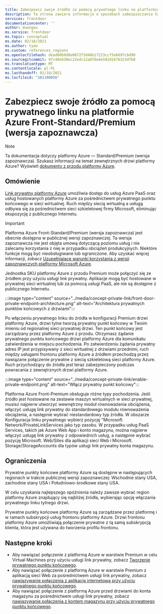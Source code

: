 ```yaml
---
title: Zabezpiecz swoje źródło za pomocą prywatnego linku na platformie Azure Front-Standard/Premium (wersja zapoznawcza)
description: Ta strona zawiera informacje o sposobach zabezpieczania łączności ze źródłem przy użyciu linku prywatnego.
services: frontdoor
documentationcenter: ''
author: duongau
ms.service: frontdoor
ms.topic: conceptual
ms.date: 02/18/2021
ms.author: tyao
ms.custom: references_regions
ms.openlocfilehash: dead60b9d8e0872f3d46b1f223ccf5e6697cbd90
ms.sourcegitcommit: 97c48e630ec22edc12a0f8e4e592d1676323d7b0
ms.translationtype: MT
ms.contentlocale: pl-PL
ms.lasthandoff: 02/18/2021
ms.locfileid: "101100056"
---
```

# <a name="secure-your-origin-with-private-link-in-azure-front-door-standardpremium-preview"></a>Zabezpiecz swoje źródło za pomocą prywatnego linku na platformie Azure Front-Standard/Premium (wersja zapoznawcza)

> [!Note]
> Ta dokumentacja dotyczy platformy Azure — Standard/Premium (wersja zapoznawcza). Szukasz informacji na temat zewnętrznych drzwi platformy Azure? Wyświetl [dokumenty z przodu platformy Azure](../front-door-overview.md).

## <a name="overview"></a>Omówienie

[Link prywatny platformy Azure](../../private-link/private-link-overview.md) umożliwia dostęp do usług Azure PaaS oraz usług hostowanych platformy Azure za pośrednictwem prywatnego punktu końcowego w sieci wirtualnej. Ruch między siecią wirtualną a usługą odbywa się za pośrednictwem sieci szkieletowej firmy Microsoft, eliminując ekspozycję z publicznego Internetu.

> [!IMPORTANT]
> Platforma Azure Front-Standard/Premium (wersja zapoznawcza) jest obecnie dostępna w publicznej wersji zapoznawczej.
> Ta wersja zapoznawcza nie jest objęta umową dotyczącą poziomu usług i nie zalecamy korzystania z niej w przypadku obciążeń produkcyjnych. Niektóre funkcje mogą być nieobsługiwane lub ograniczone.
> Aby uzyskać więcej informacji, zobacz [Uzupełniające warunki korzystania z wersji zapoznawczych platformy Microsoft Azure](https://azure.microsoft.com/support/legal/preview-supplemental-terms/).

Jednostka SKU platformy Azure z przodu Premium może połączyć się ze źródłem przy użyciu usługi link prywatny. Aplikacje mogą być hostowane w prywatnej sieci wirtualnej lub za pomocą usługi PaaS, ale nie są dostępne z publicznego Internetu.

:::image type="content" source="../media/concept-private-link/front-door-private-endpoint-architecture.png" alt-text="Architektura prywatnych punktów końcowych z drzwiami":::

Po włączeniu prywatnego linku do źródła w konfiguracji Premium drzwi platformy Azure, drzwi tylne tworzą prywatny punkt końcowy w Twoim imieniu od regionalnej sieci prywatnej drzwi. Ten punkt końcowy jest zarządzany przez platformy Azure z przodu. Otrzymasz żądanie prywatnego punktu końcowego drzwi platformy Azure dla komunikatu zatwierdzenia w miejscu pochodzenia. Po zatwierdzeniu żądania prywatny adres IP jest przypisywany z sieci wirtualnej z drzwiami przednimi, ruch między usługami frontonu platformy Azure a źródłem przechodzą przez nawiązane połączenie prywatne z siecią szkieletową sieci platformy Azure. Ruch przychodzący do źródła jest teraz zabezpieczony podczas powracania z zewnętrznych drzwi platformy Azure.

:::image type="content" source="../media/concept-private-link/enable-private-endpoint.png" alt-text="Włącz prywatny punkt końcowy":::

Platforma Azure Front-Premium obsługuje różne typy pochodzenia. Jeśli źródło jest hostowane na zestawie maszyn wirtualnych w sieci prywatnej, musisz najpierw utworzyć wewnętrzny moduł równoważenia obciążenia, włączyć usługę link prywatny do standardowego modułu równoważenia obciążenia, a następnie wybrać niestandardowy typ źródła. W obszarze Konfiguracja linku prywatnego wybierz pozycję "Microsoft. Network/PrivateLinkServices jako typ zasobu. W przypadku usług PaaS Services, takich jak Azure Web App i konto magazynu, można najpierw włączyć usługę link prywatny z odpowiednich usług, a następnie wybrać pozycję Microsoft. Web/Sites dla aplikacji sieci Web i Microsoft. Storage/StorageAccounts dla typów usługi link prywatny konta magazynu.

## <a name="limitations"></a>Ograniczenia

Prywatne punkty końcowe platformy Azure są dostępne w następujących regionach w trakcie publicznej wersji zapoznawczej: Wschodnie stany USA, zachodnie stany USA i Południowo-środkowe stany USA.

W celu uzyskania najlepszego opóźnienia należy zawsze wybrać region platformy Azure znajdujący się najbliżej źródła, wybierając opcję włączania prywatnego linku tylnego drzwi.

Prywatne punkty końcowe platformy Azure są zarządzane przez platformę i w ramach subskrypcji usług frontonu platformy Azure. Drzwi frontonu platformy Azure umożliwiają połączenie prywatne z tą samą subskrypcją klienta, która jest używana do tworzenia profilu frontonu.

## <a name="next-steps"></a>Następne kroki

* Aby nawiązać połączenie z platformą Azure w warstwie Premium w celu Virtual Machines przy użyciu usługi link prywatny, zobacz [Tworzenie prywatnego punktu końcowego](../../private-link/create-private-endpoint-portal.md).
* Aby nawiązać połączenie z platformą Azure w warstwie Premium z aplikacją sieci Web za pośrednictwem usługi link prywatny, zobacz [nawiązywanie połączenia z aplikacją internetową przy użyciu prywatnego punktu końcowego](../../private-link/tutorial-private-endpoint-webapp-portal.md).
* Aby nawiązać połączenie z platformą Azure przed drzwiami do konta magazynu za pośrednictwem usługi link prywatny, zobacz [nawiązywanie połączenia z kontem magazynu przy użyciu prywatnego punktu końcowego](../../private-link/tutorial-private-endpoint-storage-portal.md).
